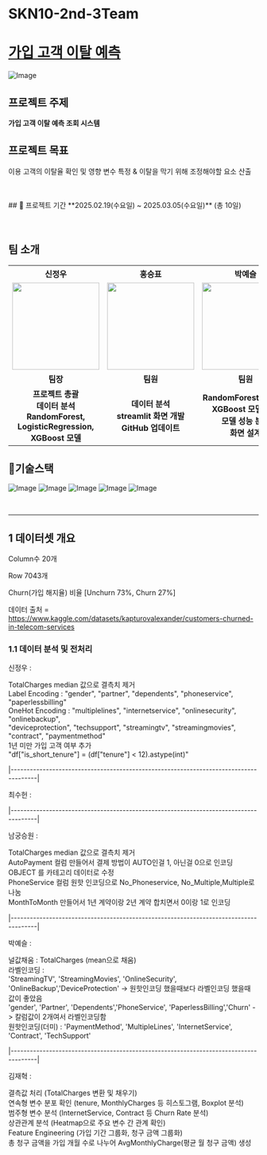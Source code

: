 # SKN10-2nd-3Team
# [가입 고객 이탈 예측](https://www.kaggle.com/code/bbksjdd/telco-customer-churn)

![Image](https://github.com/user-attachments/assets/51c829fe-ac31-471b-aa5d-092e4ad45a12)

## 프로젝트 주제

**가입 고객 이탈 예측 조회 시스템**

## 프로젝트 목표

이용 고객의 이탈율 확인 및 영향 변수 특정 & 이탈을 막기 위해 조정해야할 요소 산출

<br/>
<br/>
## 📅 프로젝트 기간
**2025.02.19(수요일) ~ 2025.03.05(수요일)** (총 10일) <br/>
<br/>
<br/>

## 팀 소개
<table>
  <tr>
    <th>신정우</th>
    <th>홍승표</th>
    <th>박예슬</th>
    <th>최수헌</th>
    <th>남궁승원</th>
    <th>김재혁</th>
  </tr>
  <tr>
    <td align="center"><img src="https://github.com/user-attachments/assets/1d56cc60-e0d5-401b-b365-3f38f25bed43" width="175" height="175"></td>
    <td align="center"><img src="https://github.com/user-attachments/assets/1d56cc60-e0d5-401b-b365-3f38f25bed43" width="175" height="175"></td>
    <td align="center"><img src="https://github.com/user-attachments/assets/1d56cc60-e0d5-401b-b365-3f38f25bed43" width="175" height="175"></td>
    <td align="center"><img src="https://github.com/user-attachments/assets/1d56cc60-e0d5-401b-b365-3f38f25bed43" width="175" height="175"></td>
    <td align="center"><img src="https://github.com/user-attachments/assets/1d56cc60-e0d5-401b-b365-3f38f25bed43" width="175" height="175"></td>
    <td align="center"><img src="https://github.com/user-attachments/assets/1d56cc60-e0d5-401b-b365-3f38f25bed43" width="175" height="175"></td>
  </tr>
  <tr>
    <td align="center"><b>팀장</b></td>
    <td align="center"><b>팀원</b></td>
    <td align="center"><b>팀원</b></td>
    <td align="center"><b>팀원</b></td>
    <td align="center"><b>팀원</b></td>
    <td align="center"><b>팀원</b></td>
  </tr>
  <tr>
    <td align="center">
      <b>프로젝트 총괄</b><br>
      <b>데이터 분석</b><br>
      <b>RandomForest, LogisticRegression, XGBoost 모델</b>
    </td>
    <td align="center">
      <b>데이터 분석</b><br>
      <b>streamlit 화면 개발</b><br>
      <b>GitHub 업데이트</b>
    </td>
    <td align="center">
      <b>RandomForest, LGBM, XGBoost 모델 개발</b><br>
      <b>모델 성능 분석</b><br>
      <b>화면 설계</b>
    </td>
    <td align="center">
      <b>LightGBM 모델 개발</b><br>
      <b>데이터 분석</b><br>
      <b>모델 성능 업그레이드</b>
    </td>
    <td align="center">
      <b>LightGBM 모델 개발</b><br>
      <b>모델 성능 업그레이드</b><br>
      <b>데이터 분석</b>
    </td>
    <td align="center">
      <b>Ensemble 모델 개발</b><br>
      <b>모델 성능 업그레이드</b><br>
      <b>데이터 분석</b>
    </td>
  </tr>
</table>

## 📌기술스택
![Image](https://github.com/user-attachments/assets/2ff90937-1572-4922-8117-42ec1958e8a2)
![Image](https://github.com/user-attachments/assets/f4f74fee-a6ec-4916-98a7-87372c233494)
![Image](https://github.com/user-attachments/assets/954f356b-b234-4fdc-a4de-be4678532cdb)
![Image](https://github.com/user-attachments/assets/5e72d28a-8895-4ab3-acdb-d1be87b53374)
![Image](https://github.com/user-attachments/assets/5c3399ed-c375-4793-ad36-35c69da77dd6)


<br/>

---


## 1 데이터셋 개요
Column수 20개

Row  7043개

Churn(가입 해지율) 비율
[Unchurn 73%, Churn 27%]

데이터 출처 = https://www.kaggle.com/datasets/kapturovalexander/customers-churned-in-telecom-services

### 1.1 데이터 분석 및 전처리
신정우 : 

TotalCharges median 값으로 결측치 제거<br/>
Label Encoding : "gender", "partner", "dependents", "phoneservice", "paperlessbilling"<br/>
OneHot Encoding : "multiplelines", "internetservice", "onlinesecurity", "onlinebackup",<br/>
                    "deviceprotection", "techsupport", "streamingtv", "streamingmovies",<br/>
                    "contract", "paymentmethod"<br/>
1년 미만 가입 고객 여부 추가<br/>
"df["is_short_tenure"] = (df["tenure"] < 12).astype(int)"<br/>

|--------------------------------------------------------------------------------------|<br/>

최수헌 :<br/>

|--------------------------------------------------------------------------------------|<br/>

남궁승원 : <br/>

TotalCharges median 값으로 결측치 제거<br/>
AutoPayment 컬럼 만들어서 결제 방법이 AUTO인걸 1, 아닌걸 0으로 인코딩<br/>
OBJECT 를 카테고리 데이터로 수정<br/>
PhoneService 컬럼 원핫 인코딩으로 No_Phoneservice, No_Multiple,Multiple로 나눔<br/>
MonthToMonth 만들어서 1년 계약이랑 2년 계약 합치면서 0이랑 1로 인코딩<br/>

|--------------------------------------------------------------------------------------|<br/>

박예슬 : <br/>

널값채움 : TotalCharges (mean으로 채움)<br/>
라벨인코딩 : <br/>
'StreamingTV', 'StreamingMovies', 'OnlineSecurity', 'OnlineBackup','DeviceProtection' -> 원핫인코딩 했을때보다 라벨인코딩 했을때 값이 좋았음<br/>
'gender', 'Partner', 'Dependents','PhoneService', 'PaperlessBilling','Churn' -> 칼럼값이 2개여서 라벨인코딩함<br/>
원핫인코딩(더미) : 'PaymentMethod', 'MultipleLines', 'InternetService', 'Contract', 'TechSupport'<br/>

|--------------------------------------------------------------------------------------|<br/>

김재혁 : <br/>

결측값 처리 (TotalCharges 변환 및 채우기)<br/>
연속형 변수 분포 확인 (tenure, MonthlyCharges 등 히스토그램, Boxplot 분석)<br/>
범주형 변수 분석 (InternetService, Contract 등 Churn Rate 분석)<br/>
상관관계 분석 (Heatmap으로 주요 변수 간 관계 확인)<br/>
Feature Engineering (가입 기간 그룹화, 청구 금액 그룹화)<br/>
총 청구 금액을 가입 개월 수로 나누어 AvgMonthlyCharge(평균 월 청구 금액) 생성<br/>




